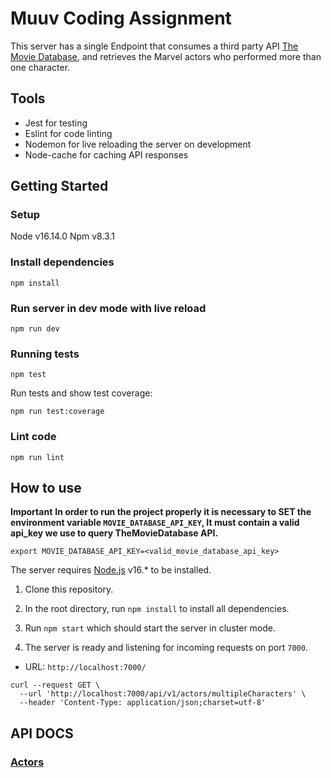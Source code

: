 # Muuv Coding Assignment

This server has a single Endpoint that consumes a third party API [The Movie Database](https://developers.themoviedb.org/3), and retrieves the Marvel actors who performed more than one character.

## Tools

- Jest for testing
- Eslint for code linting
- Nodemon for live reloading the server on development
- Node-cache for caching API responses

## Getting Started

### Setup

Node v16.14.0
Npm v8.3.1

### Install dependencies

```shell
npm install
```

### Run server in dev mode with live reload

```shell
npm run dev
```

### Running tests

```shell
npm test
```

Run tests and show test coverage:

```shell
npm run test:coverage
```

### Lint code

```shell
npm run lint
```

## How to use

**Important**
**In order to run the project properly it is necessary to SET the environment variable `MOVIE_DATABASE_API_KEY`, It must contain a valid api_key we use to query TheMovieDatabase API.**

```shell
export MOVIE_DATABASE_API_KEY=<valid_movie_database_api_key>
```

The server requires [Node.js](https://nodejs.org/en/) v16.\* to be installed.

1. Clone this repository.

2. In the root directory, run `npm install` to install all dependencies.

3. Run `npm start` which should start the server in cluster mode.

4. The server is ready and listening for incoming requests on port `7000`.

- URL: `http://localhost:7000/`

```shell
curl --request GET \
  --url 'http://localhost:7000/api/v1/actors/multipleCharacters' \
  --header 'Content-Type: application/json;charset=utf-8'
```

## API DOCS

### [Actors](src/api/actors/docs/ACTORS.md)
